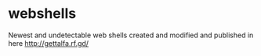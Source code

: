 # webshells
Newest and undetectable web shells created and modified and published in here 
http://gettalfa.rf.gd/
